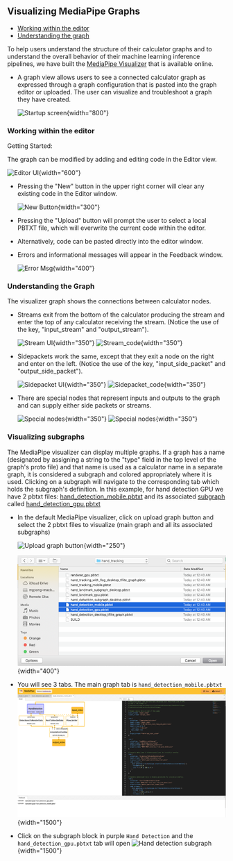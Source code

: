## Visualizing MediaPipe Graphs

-   [Working within the editor](#working-within-the-editor)
-   [Understanding the graph](#understanding-the-graph)

To help users understand the structure of their calculator graphs and to
understand the overall behavior of their machine learning inference pipelines,
we have built the [MediaPipe Visualizer](https://viz.mediapipe.dev/)
that is available online.

*   A graph view allows users to see a connected calculator graph as expressed
    through a graph configuration that is pasted into the graph editor or
    uploaded. The user can visualize and troubleshoot a graph they have created.

    ![Startup screen](./images/startup_screen.png){width="800"}

### Working within the editor

Getting Started:

The graph can be modified by adding and editing code in the Editor view.

![Editor UI](./images/editor_view.png){width="600"}

*   Pressing the "New" button in the upper right corner will clear any existing
    code in the Editor window.

    ![New Button](./images/upload_button.png){width="300"}

*   Pressing the "Upload" button will prompt the user to select a local PBTXT
    file, which will everwrite the current code within the editor.

*   Alternatively, code can be pasted directly into the editor window.

*   Errors and informational messages will appear in the Feedback window.

    ![Error Msg](./images/console_error.png){width="400"}

### Understanding the Graph

The visualizer graph shows the connections between calculator nodes.

*   Streams exit from the bottom of the calculator producing the stream and
    enter the top of any calculator receiving the stream. (Notice the use of the
    key, "input_stream" and "output_stream").

    ![Stream UI](./images/stream_ui.png){width="350"}
    ![Stream_code](./images/stream_code.png){width="350"}

*   Sidepackets work the same, except that they exit a node on the right and
    enter on the left. (Notice the use of the key, "input_side_packet" and
    "output_side_packet").

    ![Sidepacket UI](./images/side_packet.png){width="350"}
    ![Sidepacket_code](./images/side_packet_code.png){width="350"}

*   There are special nodes that represent inputs and outputs to the graph and
    can supply either side packets or streams.

    ![Special nodes](./images/special_nodes.png){width="350"}
    ![Special nodes](./images/special_nodes_code.png){width="350"}

### Visualizing subgraphs

The MediaPipe visualizer can display multiple graphs. If a graph has a name (designated by assigning a string to the "type" field in the top level of the graph's proto file) and that name is used as a calculator name in a separate graph, it is considered a subgraph and colored appropriately where it is used.  Clicking on a subgraph will navigate to the corresponding tab which holds the subgraph's definition. In this example, for hand detection GPU we have 2 pbtxt files:
[hand_detection_mobile.pbtxt](https://github.com/google/mediapipe/tree/master/mediapipe/graphs/hand_tracking/hand_detection_mobile.pbtxt)
and its associated [subgraph](./framework_concepts.md#subgraph) called
[hand_detection_gpu.pbtxt](https://github.com/google/mediapipe/tree/master/mediapipe/graphs/hand_tracking/hand_detection_gpu.pbtxt)

*   In the default MediaPipe visualizer, click on upload graph button and select
    the 2 pbtxt files to visualize (main graph and all its associated subgraphs)

    ![Upload graph button](./images/upload_button.png){width="250"}

    ![Choose the 2 files](./images/upload_2pbtxt.png){width="400"}

*   You will see 3 tabs. The main graph tab is `hand_detection_mobile.pbtxt`
    ![hand_detection_mobile_gpu.pbtxt](./images/maingraph_visualizer.png){width="1500"}

*   Click on the subgraph block in purple `Hand Detection` and the
    `hand_detection_gpu.pbtxt` tab will open
    ![Hand detection subgraph](./images/clicksubgraph_handdetection.png){width="1500"}

